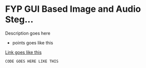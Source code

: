 # FYP GUI Based Image and Audio Steg...

Description goes here

- points goes like this

[Link goes like this](https://github.com)

```
CODE GOES HERE LIKE THIS
```